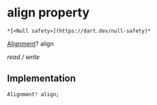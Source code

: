 


# align property




    *[<Null safety>](https://dart.dev/null-safety)*


[Alignment](https://api.flutter.dev/flutter/painting/Alignment-class.html)? align
  
_read / write_






## Implementation

```dart
Alignment? align;


```







